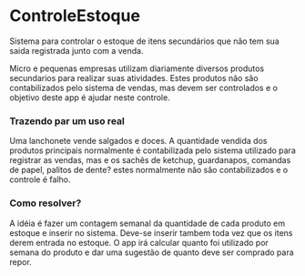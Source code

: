 # ControleEstoque
Sistema para controlar o estoque de itens secundários que não tem sua saida registrada junto com a venda.

Micro e pequenas empresas utilizam diariamente diversos produtos secundarios para realizar suas atividades. Estes produtos não são contabilizados pelo sistema de vendas, mas devem ser controlados e o objetivo deste app é ajudar neste controle.

### Trazendo par um uso real

Uma lanchonete vende salgados e doces. A quantidade vendida dos produtos principais normalmente é contabilizada pelo sistema utilizado para registrar as vendas, mas e os sachês de ketchup, guardanapos, comandas de papel, palitos de dente? estes normalmente não são contabilizados e o controle é falho.

### Como resolver?

A idéia é fazer um contagem semanal da quantidade de cada produto em estoque e inserir no sistema. Deve-se inserir tambem toda vez que os itens derem entrada no estoque. O app irá calcular quanto foi utilizado por semana do produto e dar uma sugestão de quanto deve ser comprado para repor.
